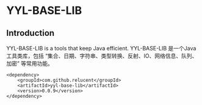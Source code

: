 # YYL-BASE-LIB

## Introduction
YYL-BASE-LIB is a tools that keep Java efficient.
YYL-BASE-LIB 是一个Java 工具类库，包括 “集合、日期、字符串、类型转换、反射、IO、网络信息、队列、加密” 等常用功能。

```
<dependency>
    <groupId>com.github.relucent</groupId>
    <artifactId>yyl-base-lib</artifactId>
    <version>0.0.9</version>
</dependency>
```